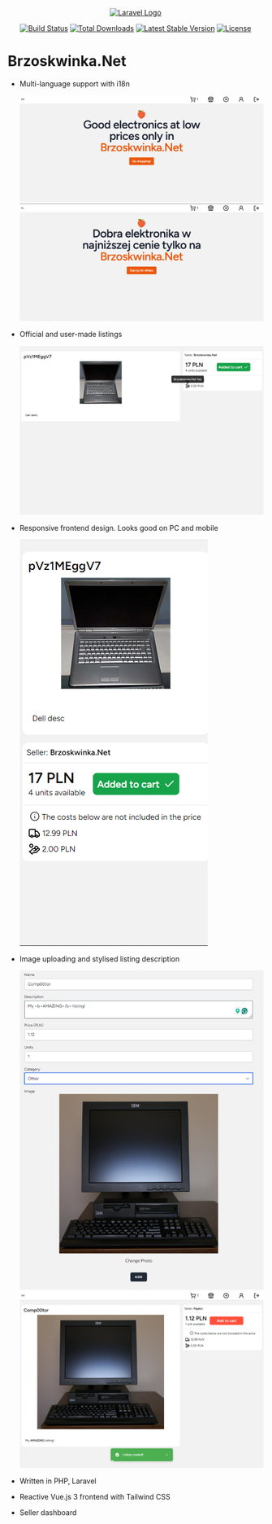 <p align="center"><a href="https://laravel.com" target="_blank"><img src="https://raw.githubusercontent.com/laravel/art/master/logo-lockup/5%20SVG/2%20CMYK/1%20Full%20Color/laravel-logolockup-cmyk-red.svg" width="400" alt="Laravel Logo"></a></p>

<p align="center">
<a href="https://github.com/laravel/framework/actions"><img src="https://github.com/laravel/framework/workflows/tests/badge.svg" alt="Build Status"></a>
<a href="https://packagist.org/packages/laravel/framework"><img src="https://img.shields.io/packagist/dt/laravel/framework" alt="Total Downloads"></a>
<a href="https://packagist.org/packages/laravel/framework"><img src="https://img.shields.io/packagist/v/laravel/framework" alt="Latest Stable Version"></a>
<a href="https://packagist.org/packages/laravel/framework"><img src="https://img.shields.io/packagist/l/laravel/framework" alt="License"></a>
</p>

# Brzoskwinka.Net
- Multi-language support with i18n

  <img src="./github-images/Capture2.PNG" width="600" />
  <img src="./github-images/Capture3.PNG" width="600" />
  
- Official and user-made listings
  
  <img src="./github-images/Capture.PNG" width="600" />
  
- Responsive frontend design. Looks good on PC and mobile

  <img src="./github-images/Capture4.PNG" />
  
- Image uploading and stylised listing description

  <img src="./github-images/Capture5.PNG" width="600" />
  <img src="./github-images/Capture6.PNG" width="600" />

- Written in PHP, Laravel
- Reactive Vue.js 3 frontend with Tailwind CSS
- Seller dashboard
